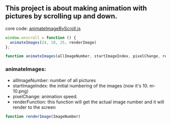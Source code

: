 ##  This project is about making animation with pictures by scrolling up and down.

core code: [animateImageByScroll.js](animateImageByScroll.js)

```javascript
window.onscroll = function () {
  animateImages(24, 10, 25, renderImage)
};
```

```javascript
function animateImages(allImageNumber, startImageIndex, pixelChange, renderFunction)
```
### animateImages:
* allImageNumber: number of all pictures
* startImageIndex: the initial numbering of the images (now it's 10. m-10.png)
* pixelChange:  animation speed.
* renderFunction: this function will get the actual image number and it will render to the screen

```javascript
function renderImage(ImageNumber)
```